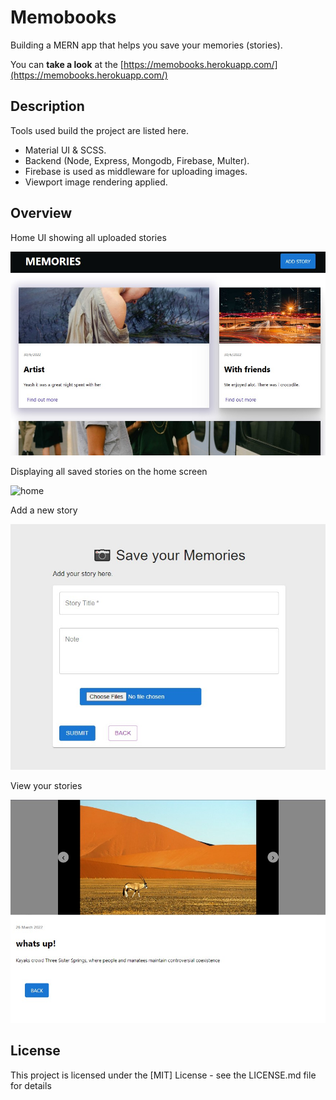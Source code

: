 # Memobooks

Building a MERN app that helps you save your memories (stories).


You can **take a look** at the [https://memobooks.herokuapp.com/](https://memobooks.herokuapp.com/)

## Description

Tools used build the project are listed here.

* Material UI & SCSS.
* Backend (Node, Express, Mongodb, Firebase, Multer).
* Firebase is used as middleware for uploading images.
* Viewport image rendering applied. 

## Overview

Home UI showing all uploaded stories

![home-ui](./images/home-ui.jpg)

Displaying all saved stories on the home screen

![home](./images/memories-ui.gif)

Add a new story

![mui form](./images/form.jpg)

View your stories

![slide show](./images/slides.jpg)





## License

This project is licensed under the [MIT] License - see the LICENSE.md file for details

